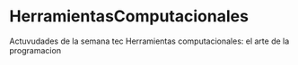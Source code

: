 # HerramientasComputacionales
Actuvudades de la semana tec Herramientas computacionales: el arte de la programacion
